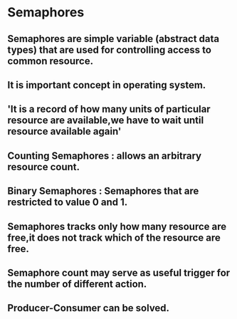 # Semaphores
## Semaphores are simple variable (abstract data types) that are used for controlling access to common resource.
## It is important concept in operating system.
## 'It is a record of how many units of particular resource are available,we have to wait until resource available again'
## Counting Semaphores : allows an arbitrary resource count.
## Binary Semaphores : Semaphores that are restricted to value 0 and 1.
## Semaphores tracks only how many resource are free,it does not track which of the resource are free.
## Semaphore count may serve as useful trigger for the number of different action.
## Producer-Consumer can be solved.